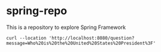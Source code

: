 # spring-repo
This is a repository to explore Spring Framework


`curl --location 'http://localhost:8080/question?message=Who%20is%20the%20United%20States%20President%3F'`